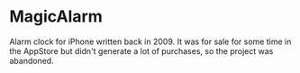 # MagicAlarm
Alarm clock for iPhone written back in 2009. It was for sale for some time in the AppStore but didn't generate a lot of purchases, so the project was abandoned.
